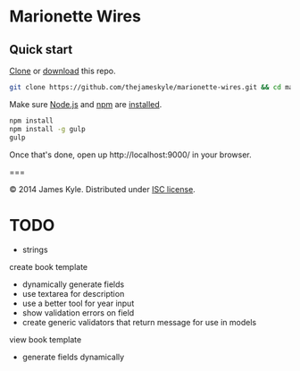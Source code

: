 Marionette Wires
================


## Quick start

[Clone](http://git-scm.com/docs/git-clone) or [download](https://github.com/thejameskyle/marionette-wires/archive/master.zip) this repo.

```sh
git clone https://github.com/thejameskyle/marionette-wires.git && cd marionette-wires
```

Make sure [Node.js](http://nodejs.org/) and [npm](https://www.npmjs.org/) are
[installed](http://nodejs.org/download/).

```sh
npm install
npm install -g gulp
gulp
```

Once that's done, open up http://localhost:9000/ in your browser.


===

&copy; 2014 James Kyle. Distributed under [ISC license](LICENSE.md).


# TODO

* strings

create book template
  - dynamically generate fields
  - use textarea for description
  - use a better tool for year input
  - show validation errors on field
  - create generic validators that return message for use in models

view book template
  - generate fields dynamically
